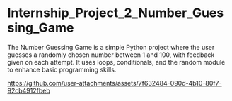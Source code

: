 # Internship_Project_2_Number_Guessing_Game
The Number Guessing Game is a simple Python project where the user guesses a randomly chosen number between 1 and 100, with feedback given on each attempt. It uses loops, conditionals, and the random module to enhance basic programming skills.


https://github.com/user-attachments/assets/7f632484-090d-4b10-80f7-92cb4912fbeb

